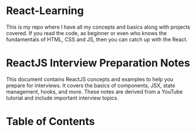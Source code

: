 # React-Learning
This is my repo where I have all my concepts and basics along with projects covered. If you read the code, as  beginner or even who knows the fundamentals of HTML, CSS and JS, then you can catch up with the React. 

# ReactJS Interview Preparation Notes
This document contains ReactJS concepts and examples to help you prepare for interviews. It covers the basics of components, JSX, state management, hooks, and more. These notes are derived from a YouTube tutorial and include important interview topics.

# Table of Contents


